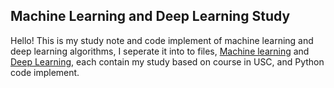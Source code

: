 ## Machine Learning and Deep Learning Study

Hello! This is my study note and code implement of machine learning and deep learning algorithms, I seperate it into to files, [Machine learning](MachineLearning/README.md) and [Deep Learning](#DeepLearning/README.md), each contain my study based on course in USC, and Python code implement.